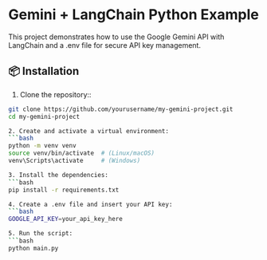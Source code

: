 # Gemini + LangChain Python Example

This project demonstrates how to use the Google Gemini API with LangChain and a .env file for secure API key management.

## 📦  Installation

1. Clone the repository::
```bash
git clone https://github.com/yourusername/my-gemini-project.git
cd my-gemini-project

2. Create and activate a virtual environment:
```bash
python -m venv venv
source venv/bin/activate  # (Linux/macOS)
venv\Scripts\activate     # (Windows)

3. Install the dependencies:
```bash
pip install -r requirements.txt

4. Create a .env file and insert your API key:
```bash
GOOGLE_API_KEY=your_api_key_here

5. Run the script:
```bash
python main.py